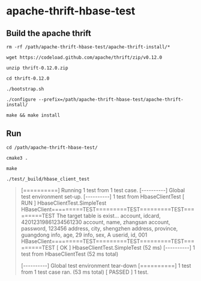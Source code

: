 # apache-thrift-hbase-test

## Build the apache thrift

`rm -rf /path/apache-thrift-hbase-test/apache-thrift-install/*`

`wget https://codeload.github.com/apache/thrift/zip/v0.12.0`

`unzip thrift-0.12.0.zip`

`cd thrift-0.12.0`

`./bootstrap.sh`

`./configure --prefix=/path/apache-thrift-hbase-test/apache-thrift-install/`

`make && make install`


## Run

`cd /path/apache-thrift-hbase-test/`

`cmake3 .`

`make`

`./test/_build/hbase_client_test`

> [==========] Running 1 test from 1 test case.
> [----------] Global test environment set-up.
> [----------] 1 test from HbaseClientTest
> [ RUN      ] HbaseClientTest.SimpleTest
> HBaseClient=========TEST=========TEST=========TEST=========TEST
> The target table is exist...
> account, idcard, 42012319861234561230
> account, name, zhangsan
> account, password, 123456
> address, city, shengzhen
> address, province, guangdong
> info, age, 29
> info, sex, A
> userid, id, 001
> HBaseClient=========TEST=========TEST=========TEST=========TEST
> [       OK ] HbaseClientTest.SimpleTest (52 ms)
> [----------] 1 test from HbaseClientTest (52 ms total)
> 
> [----------] Global test environment tear-down
> [==========] 1 test from 1 test case ran. (53 ms total)
> [  PASSED  ] 1 test.

